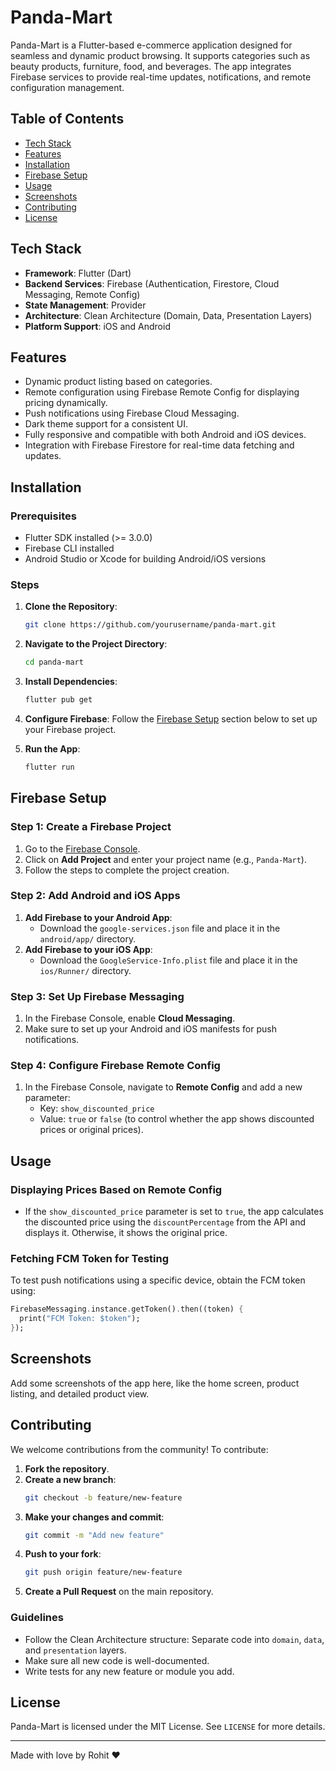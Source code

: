 # **Panda-Mart**

Panda-Mart is a Flutter-based e-commerce application designed for seamless and dynamic product browsing. It supports categories such as beauty products, furniture, food, and beverages. The app integrates Firebase services to provide real-time updates, notifications, and remote configuration management.

## **Table of Contents**

- [Tech Stack](#tech-stack)
- [Features](#features)
- [Installation](#installation)
- [Firebase Setup](#firebase-setup)
- [Usage](#usage)
- [Screenshots](#screenshots)
- [Contributing](#contributing)
- [License](#license)

## **Tech Stack**

- **Framework**: Flutter (Dart)
- **Backend Services**: Firebase (Authentication, Firestore, Cloud Messaging, Remote Config)
- **State Management**: Provider
- **Architecture**: Clean Architecture (Domain, Data, Presentation Layers)
- **Platform Support**: iOS and Android

## **Features**

- Dynamic product listing based on categories.
- Remote configuration using Firebase Remote Config for displaying pricing dynamically.
- Push notifications using Firebase Cloud Messaging.
- Dark theme support for a consistent UI.
- Fully responsive and compatible with both Android and iOS devices.
- Integration with Firebase Firestore for real-time data fetching and updates.

## **Installation**

### Prerequisites

- Flutter SDK installed (>= 3.0.0)
- Firebase CLI installed
- Android Studio or Xcode for building Android/iOS versions

### Steps

1. **Clone the Repository**:
   ```bash
   git clone https://github.com/yourusername/panda-mart.git
   ```
2. **Navigate to the Project Directory**:
   ```bash
   cd panda-mart
   ```
3. **Install Dependencies**:
   ```bash
   flutter pub get
   ```
4. **Configure Firebase**:
   Follow the [Firebase Setup](#firebase-setup) section below to set up your Firebase project.

5. **Run the App**:
   ```bash
   flutter run
   ```

## **Firebase Setup**

### Step 1: **Create a Firebase Project**

1. Go to the [Firebase Console](https://console.firebase.google.com/).
2. Click on **Add Project** and enter your project name (e.g., `Panda-Mart`).
3. Follow the steps to complete the project creation.

### Step 2: **Add Android and iOS Apps**

1. **Add Firebase to your Android App**:
   - Download the `google-services.json` file and place it in the `android/app/` directory.
2. **Add Firebase to your iOS App**:
   - Download the `GoogleService-Info.plist` file and place it in the `ios/Runner/` directory.

### Step 3: **Set Up Firebase Messaging**

1. In the Firebase Console, enable **Cloud Messaging**.
2. Make sure to set up your Android and iOS manifests for push notifications.

### Step 4: **Configure Firebase Remote Config**

1. In the Firebase Console, navigate to **Remote Config** and add a new parameter:
   - Key: `show_discounted_price`
   - Value: `true` or `false` (to control whether the app shows discounted prices or original prices).

## **Usage**

### Displaying Prices Based on Remote Config

- If the `show_discounted_price` parameter is set to `true`, the app calculates the discounted price using the `discountPercentage` from the API and displays it. Otherwise, it shows the original price.

### Fetching FCM Token for Testing

To test push notifications using a specific device, obtain the FCM token using:

```dart
FirebaseMessaging.instance.getToken().then((token) {
  print("FCM Token: $token");
});
```

## **Screenshots**

Add some screenshots of the app here, like the home screen, product listing, and detailed product view.

## **Contributing**

We welcome contributions from the community! To contribute:

1. **Fork the repository**.
2. **Create a new branch**:
   ```bash
   git checkout -b feature/new-feature
   ```
3. **Make your changes and commit**:
   ```bash
   git commit -m "Add new feature"
   ```
4. **Push to your fork**:
   ```bash
   git push origin feature/new-feature
   ```
5. **Create a Pull Request** on the main repository.

### Guidelines

- Follow the Clean Architecture structure: Separate code into `domain`, `data`, and `presentation` layers.
- Make sure all new code is well-documented.
- Write tests for any new feature or module you add.

## **License**

Panda-Mart is licensed under the MIT License. See `LICENSE` for more details.

---
Made with love by Rohit ♥
